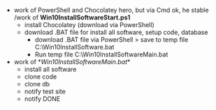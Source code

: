 - work of PowerShell and Chocolatey hero, but via Cmd ok, he stable
 /work of **Win10InstallSoftwareStart.ps1**
	- install Chocolatey (download via PowerShell)
	- download .BAT file for install all software, setup code, database
		- download .BAT file via PowerShell > save to temp file C:\Win10InstallSoftware.bat
		- Run temp file C:\Win10InstallSoftwareMain.bat
- work of \**Win10InstallSoftwareMain.bat**
	- install all software
	- clone code
	- clone db
	- notify test site
	- notify DONE
